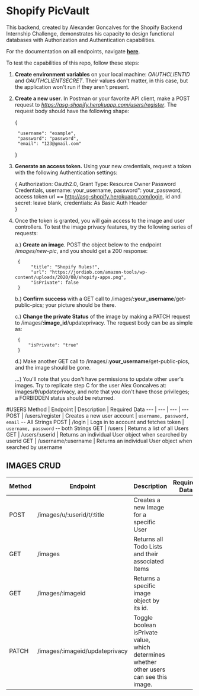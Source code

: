 # Shopify PicVault

This backend, created by Alexander Goncalves for the Shopify Backend Internship Challenge, demonstrates his capacity to design functional databases with Authorization and Authentication capabilities.

For the documentation on all endpoints, navigate [**here**](https://asg-shopify.herokuapp.com/swagger-ui/index.html). 

To test the capabilities of this repo, follow these steps:

1. **Create environment variables** on your local machine: *OAUTHCLIENTID* and *OAUTHCLIENTSECRET*. Their values don't matter, in this case, but the application won't run if they aren't present.

2. **Create a new user**. In Postman or your favorite API client, make a POST request to *https://asg-shopify.herokuapp.com/users/register*. The request body should have the following shape:

    {
    
        "username": "example",
        "password": "password",
        "email": "123@gmail.com"
        
    }

3. **Generate an access token.** Using your new credentials, request a token with the following Authentication settings:


    {
        Authorization: Oauth2.0,
        Grant Type: Resource Owner Password Credentials,
        username: your_username,
        password": your_password,
        access token url == http://asg-shopify.herokuapp.com/login,
        id and secret: leave blank,
        credentials: As Basic Auth Header    
    }

4. Once the token is granted, you will gain access to the image and user controllers. To test the image privacy features, try the following series of requests:

    a.) **Create an image**. POST the object  below to the endpoint */images/new-pic*, and you should get a 200 response:
    
        {
             "title": "Shopify Rules!",
             "url": "https://jordiob.com/amazon-tools/wp-content/uploads/2020/08/shopify-apps.png",
             "isPrivate": false           
        }
    
    b.) **Confirm success** with a GET call to /images/**:your_username**/get-public-pics; your picture should be there.
    
    c.) **Change the private Status** of the image by making a PATCH request to  /images/**:image_id**/updateprivacy. The request body can be as simple as:
        
        {          
            "isPrivate": "true"
        }
    
    d.) Make another GET call to /images/**:your_username**/get-public-pics, and the image should be gone. 
    
    ...) You'll note that you don't have permissions to update other user's images. Try to replicate step C for the user Alex Goncalves at: images/**9**/updateprivacy, and note that you don't have those privileges; a FORBIDDEN status should be returned.

#USERS
Method | Endpoint | Description | Required Data
--- | --- | --- | ---
POST | /users/register | Creates a new user account | `username, password, email` -- All Strings
POST | /login | Logs in to account and fetches token | `username, password` -- both Strings
GET | /users | Returns a list of all Users
GET | /users/:userid | Returns an individual User object when searched by userid
GET | /username/:username | Returns an individual User object when searched by username

## IMAGES CRUD
Method | Endpoint | Description | Required Data
--- | --- | --- | ---
POST | /images/u/:userid/t/:title | Creates a new Image for a specific User
GET | /images | Returns all Todo Lists and their associated Items
GET | /images/:imageid | Returns a specific image object by its id.
PATCH | /images/:imageid/updateprivacy | Toggle boolean isPrivate value, which determines whether other users can see this image.
